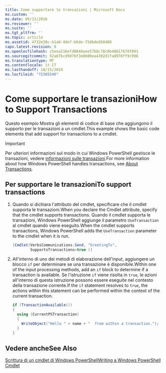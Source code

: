 ```yaml
---
title: Come supportare le transazioni | Microsoft Docs
ms.custom: ''
ms.date: 09/13/2016
ms.reviewer: ''
ms.suite: ''
ms.tgt_pltfrm: ''
ms.topic: article
ms.assetid: 4732e38c-b1a0-4de7-b6de-75dbde850488
caps.latest.revision: 8
ms.openlocfilehash: c5eea216efd8048aee5768c78c0b48617670f091
ms.sourcegitcommit: 52a67bcd9d7bf3e8600ea4302d1fa8970ff9c998
ms.translationtype: MT
ms.contentlocale: it-IT
ms.lasthandoff: 10/15/2019
ms.locfileid: "72365540"
---
```

# <a name="how-to-support-transactions"></a><span data-ttu-id="26697-102">Come supportare le transazioni</span><span class="sxs-lookup"><span data-stu-id="26697-102">How to Support Transactions</span></span>

<span data-ttu-id="26697-103">Questo esempio Mostra gli elementi di codice di base che aggiungono il supporto per le transazioni a un cmdlet.</span><span class="sxs-lookup"><span data-stu-id="26697-103">This example shows the basic code elements that add support for transactions to a cmdlet.</span></span>

> [!IMPORTANT]
> <span data-ttu-id="26697-104">Per ulteriori informazioni sul modo in cui Windows PowerShell gestisce le transazioni, vedere [informazioni sulle transazioni][about_Transactions].</span><span class="sxs-lookup"><span data-stu-id="26697-104">For more information about how Windows PowerShell handles transactions, see [About Transactions][about_Transactions].</span></span>

## <a name="to-support-transactions"></a><span data-ttu-id="26697-105">Per supportare le transazioni</span><span class="sxs-lookup"><span data-stu-id="26697-105">To support transactions</span></span>

1. <span data-ttu-id="26697-106">Quando si dichiara l'attributo del cmdlet, specificare che il cmdlet supporta le transazioni.</span><span class="sxs-lookup"><span data-stu-id="26697-106">When you declare the Cmdlet attribute, specify that the cmdlet supports transactions.</span></span>
   <span data-ttu-id="26697-107">Quando il cmdlet supporta le transazioni, Windows PowerShell aggiunge il parametro `UseTransaction` al cmdlet quando viene eseguito.</span><span class="sxs-lookup"><span data-stu-id="26697-107">When the cmdlet supports transactions, Windows PowerShell adds the `UseTransaction` parameter to the cmdlet when it is run.</span></span>

    ```csharp
    [Cmdlet(VerbsCommunications.Send, "GreetingTx",
            SupportsTransactions=true )]
    ```

2. <span data-ttu-id="26697-108">All'interno di uno dei metodi di elaborazione dell'input, aggiungere un blocco `if` per determinare se una transazione è disponibile.</span><span class="sxs-lookup"><span data-stu-id="26697-108">Within one of the input processing methods, add an `if` block to determine if a transaction is available.</span></span>
   <span data-ttu-id="26697-109">Se l'istruzione `if` viene risolta in `true`, le azioni all'interno di questa istruzione possono essere eseguite nel contesto della transazione corrente.</span><span class="sxs-lookup"><span data-stu-id="26697-109">If the `if` statement resolves to `true`, the actions within this statement can be performed within the context of the current transaction.</span></span>

    ```csharp
    if (TransactionAvailable())
    {
      using (CurrentPSTransaction)
      {
        WriteObject("Hello " + name + "  from within a transaction.");
      }
    }
    ```

## <a name="see-also"></a><span data-ttu-id="26697-110">Vedere anche</span><span class="sxs-lookup"><span data-stu-id="26697-110">See Also</span></span>

[<span data-ttu-id="26697-111">Scrittura di un cmdlet di Windows PowerShell</span><span class="sxs-lookup"><span data-stu-id="26697-111">Writing a Windows PowerShell Cmdlet</span></span>](./writing-a-windows-powershell-cmdlet.md)

<!-- External URLs -->

[about_Transactions]: /powershell/module/Microsoft.PowerShell.Core/About/about_Transactions
